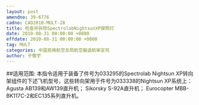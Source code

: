 ```yaml
---
layout: post
amendno: 39-6776
cadno: CAD2010-MULT-28
title: 检查并拆除SpectrolabNightsunXP探照灯
date: 2010-08-31 00:00:00 +0800
effdate: 2010-08-31 00:00:00 +0800
tag: MULT
categories: 中国民用航空总局航空器适航审定司
author: 于敬宇
---
```


##适用范围:
本指令适用于装备了件号为033295的Spectrolab Nightsun XP转向架组件的下述飞机型号，这些转向架用于件号为033338的Nightsun XP系统上：
Agusta AB139和AW139直升机；
Sikorsky S-92A直升机；
Eurocopter MBB-BK117C-2和EC135系列直升机。


